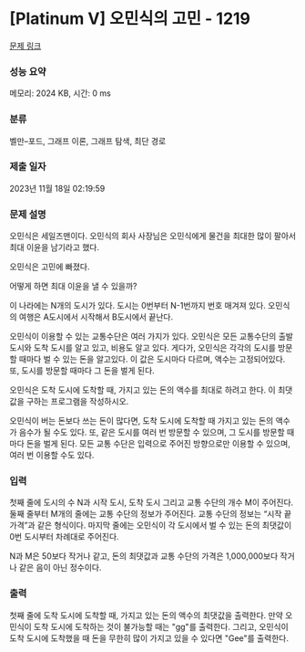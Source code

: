 # [Platinum V] 오민식의 고민 - 1219 

[문제 링크](https://www.acmicpc.net/problem/1219) 

### 성능 요약

메모리: 2024 KB, 시간: 0 ms

### 분류

벨만–포드, 그래프 이론, 그래프 탐색, 최단 경로

### 제출 일자

2023년 11월 18일 02:19:59

### 문제 설명

<p>오민식은 세일즈맨이다. 오민식의 회사 사장님은 오민식에게 물건을 최대한 많이 팔아서 최대 이윤을 남기라고 했다.</p>

<p>오민식은 고민에 빠졌다.</p>

<p>어떻게 하면 최대 이윤을 낼 수 있을까?</p>

<p>이 나라에는 N개의 도시가 있다. 도시는 0번부터 N-1번까지 번호 매겨져 있다. 오민식의 여행은 A도시에서 시작해서 B도시에서 끝난다.</p>

<p>오민식이 이용할 수 있는 교통수단은 여러 가지가 있다. 오민식은 모든 교통수단의 출발 도시와 도착 도시를 알고 있고, 비용도 알고 있다. 게다가, 오민식은 각각의 도시를 방문할 때마다 벌 수 있는 돈을 알고있다. 이 값은 도시마다 다르며, 액수는 고정되어있다. 또, 도시를 방문할 때마다 그 돈을 벌게 된다.</p>

<p>오민식은 도착 도시에 도착할 때, 가지고 있는 돈의 액수를 최대로 하려고 한다. 이 최댓값을 구하는 프로그램을 작성하시오.</p>

<p>오민식이 버는 돈보다 쓰는 돈이 많다면, 도착 도시에 도착할 때 가지고 있는 돈의 액수가 음수가 될 수도 있다. 또, 같은 도시를 여러 번 방문할 수 있으며, 그 도시를 방문할 때마다 돈을 벌게 된다. 모든 교통 수단은 입력으로 주어진 방향으로만 이용할 수 있으며, 여러 번 이용할 수도 있다.</p>

### 입력 

 <p>첫째 줄에 도시의 수 N과 시작 도시, 도착 도시 그리고 교통 수단의 개수 M이 주어진다. 둘째 줄부터 M개의 줄에는 교통 수단의 정보가 주어진다. 교통 수단의 정보는 “시작 끝 가격”과 같은 형식이다. 마지막 줄에는 오민식이 각 도시에서 벌 수 있는 돈의 최댓값이 0번 도시부터 차례대로 주어진다.</p>

<p>N과 M은 50보다 작거나 같고, 돈의 최댓값과 교통 수단의 가격은 1,000,000보다 작거나 같은 음이 아닌 정수이다.</p>

### 출력 

 <p>첫째 줄에 도착 도시에 도착할 때, 가지고 있는 돈의 액수의 최댓값을 출력한다. 만약 오민식이 도착 도시에 도착하는 것이 불가능할 때는 "gg"를 출력한다. 그리고, 오민식이 도착 도시에 도착했을 때 돈을 무한히 많이 가지고 있을 수 있다면 "Gee"를 출력한다.</p>

